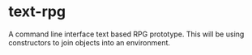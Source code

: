 # text-rpg
A command line interface text based RPG prototype. This will be using constructors to join objects into an environment.
